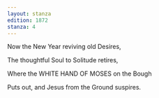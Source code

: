 ```yaml
---
layout: stanza
edition: 1872
stanza: 4
---
```


Now the New Year reviving old Desires,

The thoughtful Soul to Solitude retires,

Where the WHITE HAND OF MOSES on the Bough

Puts out, and Jesus from the Ground suspires.